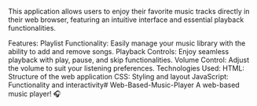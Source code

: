 This application allows users to enjoy their favorite music tracks directly in their web browser, featuring an intuitive interface and essential playback functionalities.

Features:
Playlist Functionality: Easily manage your music library with the ability to add and remove songs.
Playback Controls: Enjoy seamless playback with play, pause, and skip functionalities.
Volume Control: Adjust the volume to suit your listening preferences.
Technologies Used:
HTML: Structure of the web application
CSS: Styling and layout
JavaScript: Functionality and interactivity# Web-Based-Music-Player
A web-based music player! 🎧 
